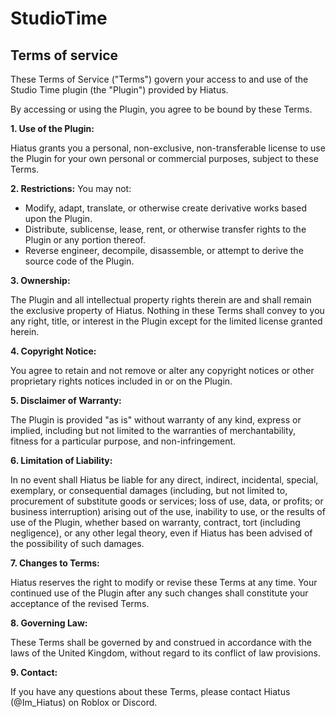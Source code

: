 # StudioTime

## Terms of service

These Terms of Service ("Terms") govern your access to and use of the Studio Time plugin (the "Plugin") provided by Hiatus.

By accessing or using the Plugin, you agree to be bound by these Terms.

<b>1. Use of the Plugin:</b>

Hiatus grants you a personal, non-exclusive, non-transferable license to use the Plugin for your own personal or commercial purposes, subject to these Terms.

<b>2. Restrictions:</b> You may not:

- Modify, adapt, translate, or otherwise create derivative works based upon the Plugin.
- Distribute, sublicense, lease, rent, or otherwise transfer rights to the Plugin or any portion thereof.
- Reverse engineer, decompile, disassemble, or attempt to derive the source code of the Plugin.

<b>3. Ownership:</b>
	
The Plugin and all intellectual property rights therein are and shall remain the exclusive property of Hiatus.
Nothing in these Terms shall convey to you any right, title, or interest in the Plugin except for the limited license granted herein.
	
<b>4. Copyright Notice:</b>
	
You agree to retain and not remove or alter any copyright notices or other proprietary rights notices included in or on the Plugin.
	
<b>5. Disclaimer of Warranty:</b>
	
The Plugin is provided "as is" without warranty of any kind, express or implied, including but not limited to the warranties of merchantability, fitness for a particular purpose, and non-infringement.
	
<b>6. Limitation of Liability:</b>
	
In no event shall Hiatus be liable for any direct, indirect, incidental, special, exemplary, or consequential damages (including, but not limited to, procurement of substitute goods or services; loss of use, data, or profits; or business interruption) arising out of the use, inability to use, or the results of use of the Plugin, whether based on warranty, contract, tort (including negligence), or any other legal theory, even if Hiatus has been advised of the possibility of such damages.
	
<b>7. Changes to Terms:</b>
	
Hiatus reserves the right to modify or revise these Terms at any time.
Your continued use of the Plugin after any such changes shall constitute your acceptance of the revised Terms.

<b>8. Governing Law:</b>

These Terms shall be governed by and construed in accordance with the laws of the United Kingdom, without regard to its conflict of law provisions.

<b>9. Contact:</b>

If you have any questions about these Terms, please contact Hiatus (@Im_Hiatus) on Roblox or Discord.
